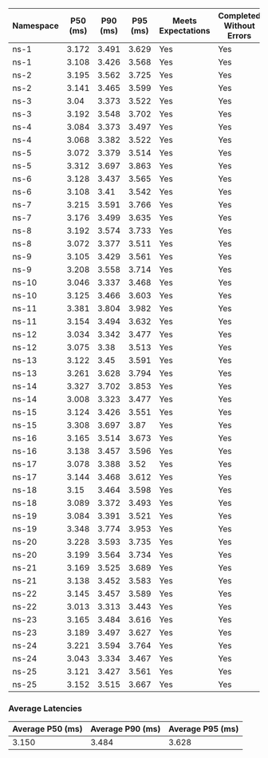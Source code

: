 | Namespace | P50 (ms) | P90 (ms) | P95 (ms) | Meets Expectations | Completed Without Errors |
|-----------|----------|----------|----------|--------------------|--------------------------|
| ns-1 | 3.172 | 3.491 | 3.629 | Yes | Yes |
| ns-1 | 3.108 | 3.426 | 3.568 | Yes | Yes |
| ns-2 | 3.195 | 3.562 | 3.725 | Yes | Yes |
| ns-2 | 3.141 | 3.465 | 3.599 | Yes | Yes |
| ns-3 | 3.04 | 3.373 | 3.522 | Yes | Yes |
| ns-3 | 3.192 | 3.548 | 3.702 | Yes | Yes |
| ns-4 | 3.084 | 3.373 | 3.497 | Yes | Yes |
| ns-4 | 3.068 | 3.382 | 3.522 | Yes | Yes |
| ns-5 | 3.072 | 3.379 | 3.514 | Yes | Yes |
| ns-5 | 3.312 | 3.697 | 3.863 | Yes | Yes |
| ns-6 | 3.128 | 3.437 | 3.565 | Yes | Yes |
| ns-6 | 3.108 | 3.41 | 3.542 | Yes | Yes |
| ns-7 | 3.215 | 3.591 | 3.766 | Yes | Yes |
| ns-7 | 3.176 | 3.499 | 3.635 | Yes | Yes |
| ns-8 | 3.192 | 3.574 | 3.733 | Yes | Yes |
| ns-8 | 3.072 | 3.377 | 3.511 | Yes | Yes |
| ns-9 | 3.105 | 3.429 | 3.561 | Yes | Yes |
| ns-9 | 3.208 | 3.558 | 3.714 | Yes | Yes |
| ns-10 | 3.046 | 3.337 | 3.468 | Yes | Yes |
| ns-10 | 3.125 | 3.466 | 3.603 | Yes | Yes |
| ns-11 | 3.381 | 3.804 | 3.982 | Yes | Yes |
| ns-11 | 3.154 | 3.494 | 3.632 | Yes | Yes |
| ns-12 | 3.034 | 3.342 | 3.477 | Yes | Yes |
| ns-12 | 3.075 | 3.38 | 3.513 | Yes | Yes |
| ns-13 | 3.122 | 3.45 | 3.591 | Yes | Yes |
| ns-13 | 3.261 | 3.628 | 3.794 | Yes | Yes |
| ns-14 | 3.327 | 3.702 | 3.853 | Yes | Yes |
| ns-14 | 3.008 | 3.323 | 3.477 | Yes | Yes |
| ns-15 | 3.124 | 3.426 | 3.551 | Yes | Yes |
| ns-15 | 3.308 | 3.697 | 3.87 | Yes | Yes |
| ns-16 | 3.165 | 3.514 | 3.673 | Yes | Yes |
| ns-16 | 3.138 | 3.457 | 3.596 | Yes | Yes |
| ns-17 | 3.078 | 3.388 | 3.52 | Yes | Yes |
| ns-17 | 3.144 | 3.468 | 3.612 | Yes | Yes |
| ns-18 | 3.15 | 3.464 | 3.598 | Yes | Yes |
| ns-18 | 3.089 | 3.372 | 3.493 | Yes | Yes |
| ns-19 | 3.084 | 3.391 | 3.521 | Yes | Yes |
| ns-19 | 3.348 | 3.774 | 3.953 | Yes | Yes |
| ns-20 | 3.228 | 3.593 | 3.735 | Yes | Yes |
| ns-20 | 3.199 | 3.564 | 3.734 | Yes | Yes |
| ns-21 | 3.169 | 3.525 | 3.689 | Yes | Yes |
| ns-21 | 3.138 | 3.452 | 3.583 | Yes | Yes |
| ns-22 | 3.145 | 3.457 | 3.589 | Yes | Yes |
| ns-22 | 3.013 | 3.313 | 3.443 | Yes | Yes |
| ns-23 | 3.165 | 3.484 | 3.616 | Yes | Yes |
| ns-23 | 3.189 | 3.497 | 3.627 | Yes | Yes |
| ns-24 | 3.221 | 3.594 | 3.764 | Yes | Yes |
| ns-24 | 3.043 | 3.334 | 3.467 | Yes | Yes |
| ns-25 | 3.121 | 3.427 | 3.561 | Yes | Yes |
| ns-25 | 3.152 | 3.515 | 3.667 | Yes | Yes |

### Average Latencies
| Average P50 (ms) | Average P90 (ms) | Average P95 (ms) |
|------------------|------------------|------------------|
| 3.150 | 3.484 | 3.628 |
